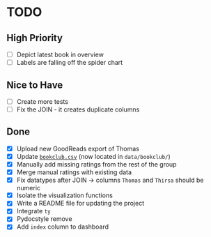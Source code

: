 # TODO

## High Priority

- [ ] Depict latest book in overview
- [ ] Labels are falling off the spider chart

## Nice to Have

- [ ] Create more tests
- [ ] Fix the JOIN - it creates duplicate columns

## Done

- [x] Upload new GoodReads export of Thomas
- [x] Update [`bookclub.csv`](https://tinyurl.com/3k56h92v) (now located in `data/bookclub/`)
- [x] Manually add missing ratings from the rest of the group
- [x] Merge manual ratings with existing data
- [x] Fix datatypes after JOIN -> columns `Thomas` and `Thirsa` should be numeric
- [x] Isolate the visualization functions
- [x] Write a README file for updating the project
- [x] Integrate `ty`
- [x] Pydocstyle remove
- [x] Add `index` column to dashboard
